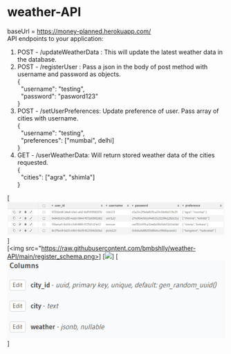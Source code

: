 # weather-API
baseUrl = https://money-planned.herokuapp.com/  
API endpoints to your application:
1. POST - /updateWeatherData : This will update the latest weather data in the database.
2. POST - /registerUser : Pass a json in the body of post method with username and password as objects.  
          {  
           &nbsp;   "username": "testing",  
           &nbsp;   "password": "pasword123"  
          }
3. POST - /setUserPreferences: Update preference of user. Pass array of cities with username.  
          {  
           &nbsp;   "username": "testing",  
           &nbsp;   "preferences": ["mumbai", delhi]  
          }
4. GET - /userWeatherData: Will return stored weather data of the cities requested.  
         {  
         &nbsp;     "cities": ["agra", "shimla"]  
         }

[<img src="https://raw.githubusercontent.com/bmbshlly/weather-API/main/register_table.png">]  
[<img src="https://raw.githubusercontent.com/bmbshlly/weather-API/main/register_schema.png>]
[<img src="https://raw.githubusercontent.com/bmbshlly/weather-API/main/current_weather_table.png">]
[<img src="https://raw.githubusercontent.com/bmbshlly/weather-API/main/current_weather_schema.png">]
